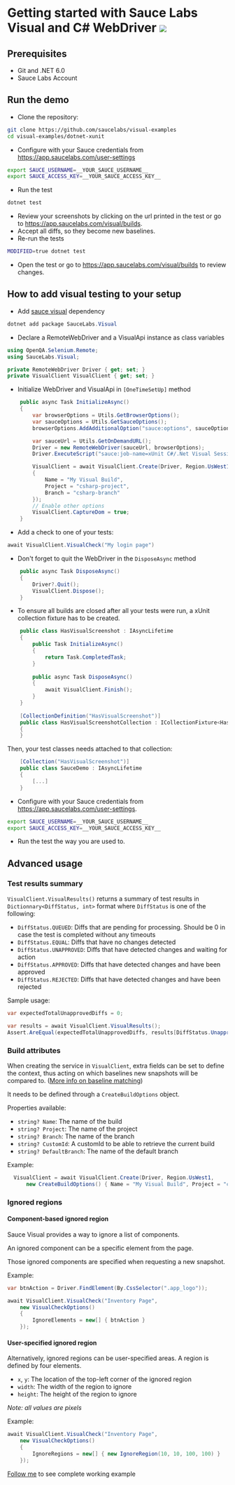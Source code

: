 # Getting started with Sauce Labs Visual and C# WebDriver [![](https://badgen.net/badge/Run%20this%20/README/5B3ADF?icon=https://runme.dev/img/logo.svg)](https://runme.dev/api/runme?repository=git%40github.com%3Asaucelabs%2Fvisual-examples.git)

## Prerequisites

- Git and .NET 6.0
- Sauce Labs Account

## Run the demo

- Clone the repository:

```sh
git clone https://github.com/saucelabs/visual-examples
cd visual-examples/dotnet-xunit
```

- Configure with your Sauce credentials from https://app.saucelabs.com/user-settings

```sh
export SAUCE_USERNAME=__YOUR_SAUCE_USERNAME__
export SAUCE_ACCESS_KEY=__YOUR_SAUCE_ACCESS_KEY__
```

- Run the test

```sh { name=dotnet-test }
dotnet test
```

- Review your screenshots by clicking on the url printed in the test or go to https://app.saucelabs.com/visual/builds.
- Accept all diffs, so they become new baselines.
- Re-run the tests

```sh { name=dotnet-test-modified }
MODIFIED=true dotnet test
```

- Open the test or go to https://app.saucelabs.com/visual/builds to review changes.

## How to add visual testing to your setup

- Add [sauce visual](https://www.nuget.org/packages/SauceLabs.Visual/) dependency
```powershell {"id":"01HHQ3FQDWBD7ZSD2PQKG2AKDZ"}
dotnet add package SauceLabs.Visual
```

- Declare a RemoteWebDriver and a VisualApi instance as class variables

```csharp {"id":"01HHQ3FQDWBD7ZSD2PQQ2E5HSZ"}
using OpenQA.Selenium.Remote;
using SauceLabs.Visual;

private RemoteWebDriver Driver { get; set; }
private VisualClient VisualClient { get; set; }
```

- Initialize WebDriver and VisualApi in `[OneTimeSetUp]` method

```csharp {"id":"01HHQ3FQDWBD7ZSD2PQTRQSGV3"}
    public async Task InitializeAsync()
    {
        var browserOptions = Utils.GetBrowserOptions();
        var sauceOptions = Utils.GetSauceOptions();
        browserOptions.AddAdditionalOption("sauce:options", sauceOptions);

        var sauceUrl = Utils.GetOnDemandURL();
        Driver = new RemoteWebDriver(sauceUrl, browserOptions);
        Driver.ExecuteScript("sauce:job-name=xUnit C#/.Net Visual Session");

        VisualClient = await VisualClient.Create(Driver, Region.UsWest1, new CreateBuildOptions()
        {
            Name = "My Visual Build",
            Project = "csharp-project",
            Branch = "csharp-branch"
        });
        // Enable other options
        VisualClient.CaptureDom = true;
    }
```

- Add a check to one of your tests:

```csharp {"id":"01HHQ3FQDWBD7ZSD2PQZQMJRH1"}
await VisualClient.VisualCheck("My login page")
```

- Don't forget to quit the WebDriver in the `DisposeAsync` method

```csharp {"id":"01HHQ3FQDWBD7ZSD2PR1PW1V54"}
    public async Task DisposeAsync()
    {
        Driver?.Quit();
        VisualClient.Dispose();
    }
```

- To ensure all builds are closed after all your tests were run, a xUnit collection fixture has to be created.
```csharp {"id":"01HHQ3FQDWBD7ZSD2PR1PW1V54"}
    public class HasVisualScreenshot : IAsyncLifetime
    {
        public Task InitializeAsync()
        {
            return Task.CompletedTask;
        }
    
        public async Task DisposeAsync()
        {
            await VisualClient.Finish();
        }
    }
    
    [CollectionDefinition("HasVisualScreenshot")]
    public class HasVisualScreenshotCollection : ICollectionFixture<HasVisualScreenshot>
    {
    }
```
Then, your test classes needs attached to that collection:
```csharp {"id":"01HHQ3FQDWBD7ZSD2PR1PW1V54"}
    [Collection("HasVisualScreenshot")]
    public class SauceDemo : IAsyncLifetime
    {
        [...]
    }
```

- Configure with your Sauce credentials from https://app.saucelabs.com/user-settings.

```sh {"id":"01HHQ3FQDWBD7ZSD2PR4Y27KEQ"}
export SAUCE_USERNAME=__YOUR_SAUCE_USERNAME__
export SAUCE_ACCESS_KEY=__YOUR_SAUCE_ACCESS_KEY__
```

- Run the test the way you are used to.

## Advanced usage

### Test results summary

`VisualClient.VisualResults()` returns a summary of test results in `Dictionnary<DiffStatus, int>` format where `DiffStatus` is one of the following:

- `DiffStatus.QUEUED`: Diffs that are pending for processing. Should be 0 in case the test is completed without any timeouts
- `DiffStatus.EQUAL`: Diffs that have no changes detected
- `DiffStatus.UNAPPROVED`: Diffs that have detected changes and waiting for action
- `DiffStatus.APPROVED`: Diffs that have detected changes and have been approved
- `DiffStatus.REJECTED`: Diffs that have detected changes and have been rejected

Sample usage:

```csharp
var expectedTotalUnapprovedDiffs = 0;

var results = await VisualClient.VisualResults();
Assert.AreEqual(expectedTotalUnapprovedDiffs, results[DiffStatus.Unapproved]);
```

### Build attributes

When creating the service in `VisualClient`, extra fields can be set to define the context, thus acting on which baselines new snapshots will be compared to. ([More info on baseline matching](../../visual-testing.md#baseline-matching))

It needs to be defined through a `CreateBuildOptions` object.

Properties available:
- `string? Name`: The name of the build
- `string? Project`: The name of the project
- `string? Branch`: The name of the branch
- `string? CustomId`: A customId to be able to retrieve the current build
- `string? DefaultBranch`: The name of the default branch

Example:

```csharp
  VisualClient = await VisualClient.Create(Driver, Region.UsWest1,
      new CreateBuildOptions() { Name = "My Visual Build", Project = "csharp-project", Branch = "feature-branch" });
```

### Ignored regions

#### Component-based ignored region

Sauce Visual provides a way to ignore a list of components.

An ignored component can be a specific element from the page.

Those ignored components are specified when requesting a new snapshot.

Example:

```csharp
var btnAction = Driver.FindElement(By.CssSelector(".app_logo"));

await VisualClient.VisualCheck("Inventory Page",
    new VisualCheckOptions()
    {
        IgnoreElements = new[] { btnAction }
    });
```

#### User-specified ignored region

Alternatively, ignored regions can be user-specified areas. A region is defined by four elements.

- `x`, `y`: The location of the top-left corner of the ignored region
- `width`: The width of the region to ignore
- `height`: The height of the region to ignore

_Note: all values are pixels_

Example:

```csharp
await VisualClient.VisualCheck("Inventory Page",
    new VisualCheckOptions()
    {
        IgnoreRegions = new[] { new IgnoreRegion(10, 10, 100, 100) }
    });
```

[Follow me](/wd-java/src/test/java/com/example/InventoryIgnoreRegionsTest.java#L38-L50) to see complete working example